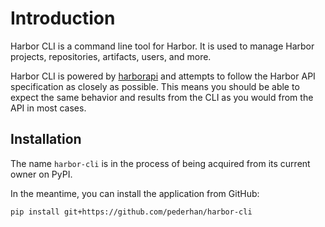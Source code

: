 # Introduction

Harbor CLI is a command line tool for Harbor. It is used to manage Harbor projects, repositories, artifacts, users, and more.

Harbor CLI is powered by [harborapi](https://github.com/pederhan/harborapi) and attempts to follow the Harbor API specification as closely as possible. This means you should be able to expect the same behavior and results from the CLI as you would from the API in most cases.

## Installation

The name `harbor-cli` is in the process of being acquired from its current owner on PyPI.

In the meantime, you can install the application from GitHub:

```
pip install git+https://github.com/pederhan/harbor-cli
```
